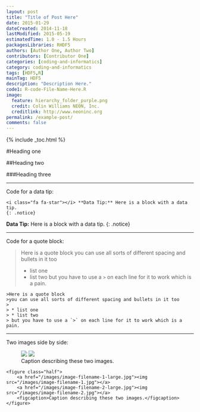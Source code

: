 ```yaml
---
layout: post
title: "Title of Post Here"
date: 2015-01-29
dateCreated: 2014-11-18
lastModified: 2015-05-19
estimatedTime: 1.0 - 1.5 Hours
packagesLibraries: RHDF5
authors: [Author One, Author Two]
contributors: [Contributor One]
categories: [coding-and-informatics]
category: coding-and-informatics
tags: [HDF5,R]
mainTag: HDF5
description: "Description Here."
code1: R-code-File-Name-Here.R
image:
  feature: hierarchy_folder_purple.png
  credit: Colin Williams NEON, Inc.
  creditlink: http://www.neoninc.org
permalink: /example-post/
comments: false
---
```


{% include _toc.html %}

#Heading one

##Heading two

###Heading three

***

Code for a data tip:

    <i class="fa fa-star"></i> **Data Tip:** Here is a block with a data tip.
    {: .notice}

<i class="fa fa-star"></i> **Data Tip:** Here is a block with a data tip.
{: .notice}


***

Code for a quote block:

>Here is a quote block
>you can use all sorts of different spacing and bullets in it too
>
> * list one
> * list two
> but you have to use a `>` on each line for it to work which is a pain.

    >Here is a quote block
    >you can use all sorts of different spacing and bullets in it too
    >
    > * list one
    > * list two
    > but you have to use a `>` on each line for it to work which is a pain.


***
Two images side by side:

<figure class="half">
    <a href="/images/image-filename-1-large.jpg"><img src="/images/image-filename-1.jpg"></a>
    <a href="/images/image-filename-2-large.jpg"><img src="/images/image-filename-2.jpg"></a>
    <figcaption>Caption describing these two images.</figcaption>
</figure>

    <figure class="half">
        <a href="/images/image-filename-1-large.jpg"><img src="/images/image-filename-1.jpg"></a>
        <a href="/images/image-filename-2-large.jpg"><img src="/images/image-filename-2.jpg"></a>
        <figcaption>Caption describing these two images.</figcaption>
    </figure>
